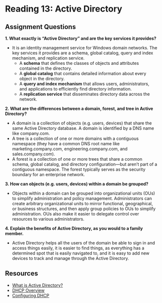 # Reading 13: Active Directory

## Assignment Questions

**1. What exactly is “Active Directory” and are the key services it provides?**
- It is an identity management service for Windows domain networks. The key services it provides are a schema, global catalog, query and index mechanism, and replication service.
    - A **schema** that defines the classes of objects and attributes contained in the directory.
    - A **global catalog** that contains detailed information about every object in the directory.
    - A **query and index mechanism** that allows users, administrators, and applications to efficiently find directory information.
    - A **replication service** that disseminates directory data across the network.


**2. What are the differences between a domain, forest, and tree in Active Directory?**
- A domain is a collection of objects (e.g. users, devices) that share the same Active Directory database. A domain is identified by a DNS name like company.com.
- A tree is a collection of one or more domains with a contiguous namespace (they have a common DNS root name like marketing.company.com, engineering.company.com, and sales.company.com).
- A forest is a collection of one or more trees that share a common schema, global catalog, and directory configuration—but aren’t part of a contiguous namespace. The forest typically serves as the security boundary for an enterprise network.

**3. How can objects (e.g. users, devices) within a domain be grouped?**
- Objects within a domain can be grouped into organizational units (OUs) to simplify administration and policy management. Administrators can create arbitrary organizational units to mirror functional, geographical, or business structures, and then apply group policies to OUs to simplify administration. OUs also make it easier to delegate control over resources to various administrators.

**4. Explain the benefits of Active Directory, as you would to a family member.**
- Active Directory helps all the users of the domain be able to sign in and access things easily, it is easier to find things, as everything has a determined spot that is easily navigated to, and it is easy to add new devices to track and manage through the Active Directory.

## Resources 
- [What is Active Directory?](https://www.cyberark.com/what-is/active-directory/)
- [DHCP Overview](https://www.professormesser.com/network-plus/n10-008/n10-008-video/dhcp-overview-n10-008/)
- [Configuring DHCP](https://www.professormesser.com/network-plus/n10-008/n10-008-video/configuring-dhcp-n10-008/)

